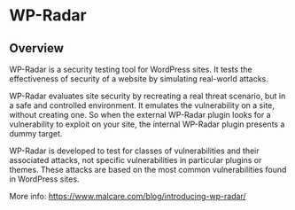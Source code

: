 # WP-Radar

## Overview
WP-Radar is a security testing tool for WordPress sites. It tests the effectiveness of security of a website by simulating real-world attacks.

WP-Radar evaluates site security by recreating a real threat scenario, but in a safe and controlled environment. It emulates the vulnerability on a site, without creating one. So when the external WP-Radar plugin looks for a vulnerability to exploit on your site, the internal WP-Radar plugin presents a dummy target.

WP-Radar is developed to test for classes of vulnerabilities and their associated attacks, not specific vulnerabilities in particular plugins or themes. These attacks are based on the most common vulnerabilities found in WordPress sites.

More info: https://www.malcare.com/blog/introducing-wp-radar/